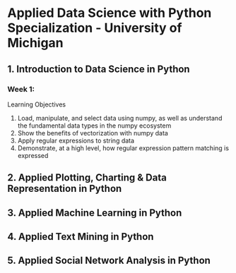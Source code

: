 # Applied Data Science with Python Specialization - University of Michigan

## 1. Introduction to Data Science in Python
### Week 1:
Learning Objectives
1. Load, manipulate, and select data using numpy, as well as understand the fundamental data types in the numpy ecosystem
1. Show the benefits of vectorization with numpy data
1. Apply regular expressions to string data
1. Demonstrate, at a high level, how regular expression pattern matching is expressed
## 2. Applied Plotting, Charting & Data Representation in Python
## 3. Applied Machine Learning in Python
## 4. Applied Text Mining in Python
## 5. Applied Social Network Analysis in Python
